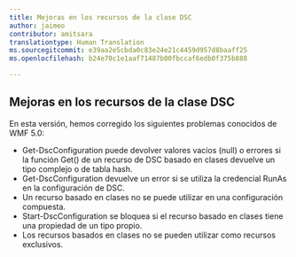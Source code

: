 ```yaml
---
title: Mejoras en los recursos de la clase DSC
author: jaimeo
contributor: amitsara
translationtype: Human Translation
ms.sourcegitcommit: e39aa2e5cbda0c83e24e21c4459d957d8baaff25
ms.openlocfilehash: b24e70c1e1aaf71487b00fbccaf6edb0f375b888

---
```


## Mejoras en los recursos de la clase DSC

En esta versión, hemos corregido los siguientes problemas conocidos de WMF 5.0:
* Get-DscConfiguration puede devolver valores vacíos (null) o errores si la función Get() de un recurso de DSC basado en clases devuelve un tipo complejo o de tabla hash.
* Get-DscConfiguration devuelve un error si se utiliza la credencial RunAs en la configuración de DSC.
* Un recurso basado en clases no se puede utilizar en una configuración compuesta.
* Start-DscConfiguration se bloquea si el recurso basado en clases tiene una propiedad de un tipo propio.
* Los recursos basados en clases no se pueden utilizar como recursos exclusivos.



<!--HONumber=Aug16_HO3-->


